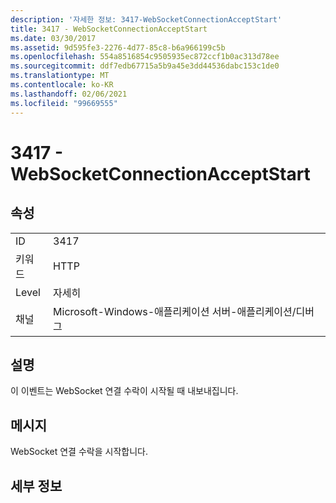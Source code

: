 ```yaml
---
description: '자세한 정보: 3417-WebSocketConnectionAcceptStart'
title: 3417 - WebSocketConnectionAcceptStart
ms.date: 03/30/2017
ms.assetid: 9d595fe3-2276-4d77-85c8-b6a966199c5b
ms.openlocfilehash: 554a8516854c9505935ec872ccf1b0ac313d78ee
ms.sourcegitcommit: ddf7edb67715a5b9a45e3dd44536dabc153c1de0
ms.translationtype: MT
ms.contentlocale: ko-KR
ms.lasthandoff: 02/06/2021
ms.locfileid: "99669555"
---
```

# <a name="3417---websocketconnectionacceptstart"></a>3417 - WebSocketConnectionAcceptStart

## <a name="properties"></a>속성  
  
|||  
|-|-|  
|ID|3417|  
|키워드|HTTP|  
|Level|자세히|  
|채널|Microsoft-Windows-애플리케이션 서버-애플리케이션/디버그|  
  
## <a name="description"></a>설명  

 이 이벤트는 WebSocket 연결 수락이 시작될 때 내보내집니다.  
  
## <a name="message"></a>메시지  

 WebSocket 연결 수락을 시작합니다.  
  
## <a name="details"></a>세부 정보
